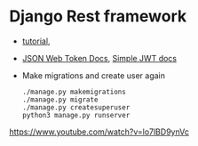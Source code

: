 # Django Rest framework
 - [tutorial](https://www.youtube.com/watch?v=lo7lBD9ynVc&t=9057s), 
 - [JSON Web Token Docs](https://www.django-rest-framework.org/api-guide/authentication/#json-web-token-authentication), [Simple JWT docs](https://github.com/jazzband/djangorestframework-simplejwt)

 - Make migrations and create user again
    ```
    ./manage.py makemigrations
    ./manage.py migrate
    ./manage.py createsuperuser
    python3 manage.py runserver
    ```




 https://www.youtube.com/watch?v=lo7lBD9ynVc
